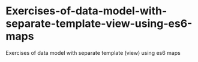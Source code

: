 # Exercises-of-data-model-with-separate-template-view-using-es6-maps
Exercises of data model with separate template (view) using es6 maps
